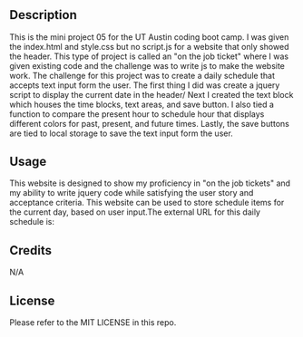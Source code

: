 # <Work-Day-Scheduler>

## Description

This is the mini project 05 for the UT Austin coding boot camp. I was given the index.html and style.css but no script.js for a website that only showed the header. This type of project is called an "on the job ticket" where I was given existing code and the challenge was to write js to make the website work. The challenge for this project was to create a daily schedule that accepts text input form the user. The first thing I did was create a jquery script to display the current date in the header/ Next I created the text block which houses the time blocks, text areas, and save button. I also tied a function to compare the present hour to schedule hour that displays different colors for past, present, and future times. Lastly, the save buttons are tied to local storage to save the text input form the user.

## Usage

This website is designed to show my proficiency in "on the job tickets" and my ability to write jquery code while satisfying the user story and acceptance criteria. This website can be used to store schedule items for the current day, based on user input.The external URL for this daily schedule is:


## Credits

N/A

## License

Please refer to the MIT LICENSE in this repo.